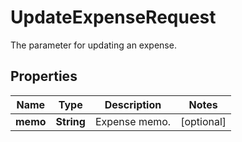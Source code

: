 

# UpdateExpenseRequest

The parameter for updating an expense.

## Properties

| Name | Type | Description | Notes |
|------------ | ------------- | ------------- | -------------|
|**memo** | **String** | Expense memo. |  [optional] |



